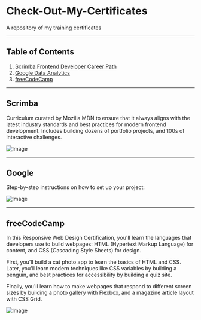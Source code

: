 # Check-Out-My-Certificates

A repository of my training certificates


---

## Table of Contents

1. [Scrimba Frontend Developer Career Path](#Scrimba)
2. [Google Data Analytics](#Data)
3. [freeCodeCamp](#freeCodeCamp)



---

## Scrimba

Curriculum curated by Mozilla MDN to ensure that it always aligns with the latest industry standards and best practices for modern frontend development.  Includes building dozens of portfolio projects, and 100s of interactive challenges.  

![Image](https://github.com/user-attachments/assets/fcd44f76-7fcb-4b32-9972-a6bc270ea769)

---

## Google

Step-by-step instructions on how to set up your project:

![Image](https://github.com/user-attachments/assets/02148e51-ef2f-4d99-8f16-8007af3bf35f)


---

## freeCodeCamp

In this Responsive Web Design Certification, you'll learn the languages that developers use to build webpages: HTML (Hypertext Markup Language) for content, and CSS (Cascading Style Sheets) for design.

First, you'll build a cat photo app to learn the basics of HTML and CSS. Later, you'll learn modern techniques like CSS variables by building a penguin, and best practices for accessibility by building a quiz site.

Finally, you'll learn how to make webpages that respond to different screen sizes by building a photo gallery with Flexbox, and a magazine article layout with CSS Grid.

![Image](https://github.com/user-attachments/assets/d7328f09-a458-4848-87c2-8d0919082f20)

